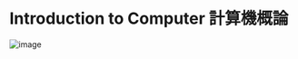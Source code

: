 # Introduction to Computer 計算機概論
 ![image](https://github.com/lxuan2613/-Introduction-to-Computer/blob/main/20201023_113416.jpg)

